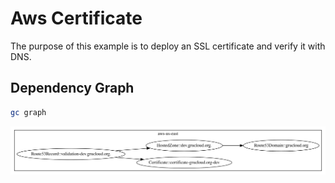 # Aws Certificate

The purpose of this example is to deploy an SSL certificate and verify it with DNS.

## Dependency Graph

```sh
gc graph
```

![Graph](grucloud.svg)
